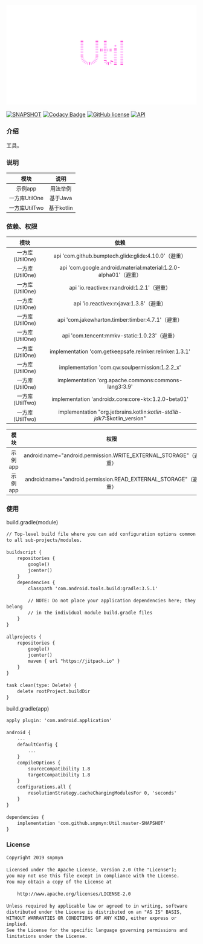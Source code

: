 <div align=center><img src="https://github.com/snpmyn/Util/raw/master/image.png"/></div>

[![SNAPSHOT](https://jitpack.io/v/Jaouan/Revealator.svg)](https://jitpack.io/#snpmyn/Util)
[![Codacy Badge](https://api.codacy.com/project/badge/Grade/a1c9a1b1d1ce4ca7a201ab93492bf6e0)](https://app.codacy.com/project/snpmyn/Util/dashboard)
[![GitHub license](https://img.shields.io/badge/license-Apache%20License%202.0-blue.svg?style=flat)](https://www.apache.org/licenses/LICENSE-2.0)
[![API](https://img.shields.io/badge/API-19%2B-brightgreen.svg?style=flat)](https://android-arsenal.com/api?level=19)

### 介绍
工具。

### 说明

| 模块 | 说明 |
|:-:|:-:|
| 示例app | 用法举例 |
| 一方库UtilOne | 基于Java |
| 一方库UtilTwo | 基于kotlin |

### 依赖、权限

| 模块 | 依赖 |
|:-:|:-:|
| 一方库(UtilOne) | api 'com.github.bumptech.glide:glide:4.10.0'（避重）|
| 一方库(UtilOne) | api 'com.google.android.material:material:1.2.0-alpha01'（避重）|
| 一方库(UtilOne) | api 'io.reactivex:rxandroid:1.2.1'（避重）|
| 一方库(UtilOne) | api 'io.reactivex:rxjava:1.3.8'（避重）|
| 一方库(UtilOne) | api 'com.jakewharton.timber:timber:4.7.1'（避重）|
| 一方库(UtilOne) | api 'com.tencent:mmkv-static:1.0.23'（避重）|
| 一方库(UtilOne) | implementation 'com.getkeepsafe.relinker:relinker:1.3.1' |
| 一方库(UtilOne) | implementation 'com.qw:soulpermission:1.2.2_x' |
| 一方库(UtilOne) | implementation 'org.apache.commons:commons-lang3:3.9' |
| 一方库(UtilTwo) | implementation 'androidx.core:core-ktx:1.2.0-beta01' |
| 一方库(UtilTwo) | implementation "org.jetbrains.kotlin:*kotlin-stdlib-jdk7*:$kotlin_version" |

| 模块 | 权限 |
|:-:|:-:|
| 示例app | android:name="android.permission.WRITE_EXTERNAL_STORAGE"（避重）|
| 示例app | android:name="android.permission.READ_EXTERNAL_STORAGE"（避重）|

### 使用
build.gradle(module)
```
// Top-level build file where you can add configuration options common to all sub-projects/modules.

buildscript {   
    repositories {
        google()
        jcenter()       
    }
    dependencies {
        classpath 'com.android.tools.build:gradle:3.5.1'
        
        // NOTE: Do not place your application dependencies here; they belong
        // in the individual module build.gradle files
    }
}

allprojects {
    repositories {
        google()
        jcenter()
        maven { url "https://jitpack.io" }             
    }
}

task clean(type: Delete) {
    delete rootProject.buildDir
}
```
build.gradle(app)
```
apply plugin: 'com.android.application'

android {
    ...
    defaultConfig {
        ...      
    }       
    compileOptions {
        sourceCompatibility 1.8
        targetCompatibility 1.8
    }
    configurations.all {
        resolutionStrategy.cacheChangingModulesFor 0, 'seconds'
    }
}

dependencies {
    implementation 'com.github.snpmyn:Util:master-SNAPSHOT'
}
```

### License
```
Copyright 2019 snpmyn

Licensed under the Apache License, Version 2.0 (the "License");
you may not use this file except in compliance with the License.
You may obtain a copy of the License at

    http://www.apache.org/licenses/LICENSE-2.0

Unless required by applicable law or agreed to in writing, software
distributed under the License is distributed on an "AS IS" BASIS,
WITHOUT WARRANTIES OR CONDITIONS OF ANY KIND, either express or implied.
See the License for the specific language governing permissions and
limitations under the License.
```
